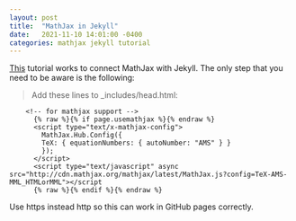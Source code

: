 ```yaml
---
layout: post
title:  "MathJax in Jekyll"
date:   2021-11-10 14:01:00 -0400
categories: mathjax jekyll tutorial
---
```

[This](http://webdocs.cs.ualberta.ca/~zichen2/blog/coding/setup/2019/02/17/how-to-add-mathjax-support-to-jekyll.html) tutorial works to connect MathJax with Jekyll. The only step that you need to be aware is the following:

>Add these lines to _includes/head.html:

```
    <!-- for mathjax support -->
      {% raw %}{% if page.usemathjax %}{% endraw %}
      <script type="text/x-mathjax-config">
        MathJax.Hub.Config({
        TeX: { equationNumbers: { autoNumber: "AMS" } }
        });
      </script>
      <script type="text/javascript" async src="http://cdn.mathjax.org/mathjax/latest/MathJax.js?config=TeX-AMS-MML_HTMLorMML"></script
      {% raw %}{% endif %}{% endraw %}
```
    
Use https instead http so this can work in GitHub pages correctly.
